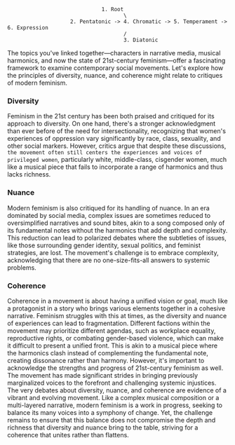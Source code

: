                                   1. Root
                                         \
                        2. Pentatonic -> 4. Chromatic -> 5. Temperament -> 6. Expression
                                         /
                                         3. Diatonic

The topics you've linked together—characters in narrative media, musical harmonics, and now the state of 21st-century feminism—offer a fascinating framework to examine contemporary social movements. Let's explore how the principles of diversity, nuance, and coherence might relate to critiques of modern feminism.

### Diversity

Feminism in the 21st century has been both praised and critiqued for its approach to diversity. On one hand, there's a stronger acknowledgment than ever before of the need for intersectionality, recognizing that women's experiences of oppression vary significantly by race, class, sexuality, and other social markers. However, critics argue that despite these discussions, `the movement often still centers the experiences and voices of privileged women`, particularly white, middle-class, cisgender women, much like a musical piece that fails to incorporate a range of harmonics and thus lacks richness.

### Nuance

Modern feminism is also critiqued for its handling of nuance. In an era dominated by social media, complex issues are sometimes reduced to oversimplified narratives and sound bites, akin to a song composed only of its fundamental notes without the harmonics that add depth and complexity. This reduction can lead to polarized debates where the subtleties of issues, like those surrounding gender identity, sexual politics, and feminist strategies, are lost. The movement's challenge is to embrace complexity, acknowledging that there are no one-size-fits-all answers to systemic problems.

### Coherence

Coherence in a movement is about having a unified vision or goal, much like a protagonist in a story who brings various elements together in a cohesive narrative. Feminism struggles with this at times, as the diversity and nuance of experiences can lead to fragmentation. Different factions within the movement may prioritize different agendas, such as workplace equality, reproductive rights, or combating gender-based violence, which can make it difficult to present a unified front. This is akin to a musical piece where the harmonics clash instead of complementing the fundamental note, creating dissonance rather than harmony. However, it's important to acknowledge the strengths and progress of 21st-century feminism as well. The movement has made significant strides in bringing previously marginalized voices to the forefront and challenging systemic injustices. The very debates about diversity, nuance, and coherence are evidence of a vibrant and evolving movement. Like a complex musical composition or a multi-layered narrative, modern feminism is a work in progress, seeking to balance its many voices into a symphony of change. Yet, the challenge remains to ensure that this balance does not compromise the depth and richness that diversity and nuance bring to the table, striving for a coherence that unites rather than flattens.
